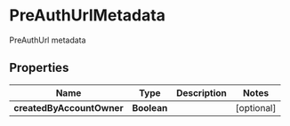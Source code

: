

# PreAuthUrlMetadata

PreAuthUrl metadata

## Properties

Name | Type | Description | Notes
------------ | ------------- | ------------- | -------------
**createdByAccountOwner** | **Boolean** |  |  [optional]



